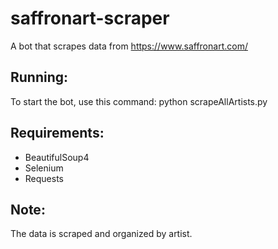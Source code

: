 # saffronart-scraper
A bot that scrapes data from https://www.saffronart.com/  

## Running:
To start the bot, use this command: python scrapeAllArtists.py 

## Requirements:
* BeautifulSoup4
* Selenium
* Requests

## Note:
The data is scraped and organized by artist.

